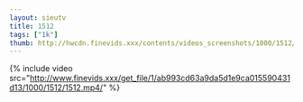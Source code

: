 ```yaml
--- 
layout: sieutv
title: 1512
tags: ["1k"]
thumb: http://hwcdn.finevids.xxx/contents/videos_screenshots/1000/1512/preview.mp4.jpg
---
```

{% include video src="http://www.finevids.xxx/get_file/1/ab993cd63a9da5d1e9ca015590431d13/1000/1512/1512.mp4/" %} 
